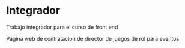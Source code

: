 # Integrador
Trabajo integrador para el curso de front end

Página web de contratacion de director de juegos de rol para eventos 
